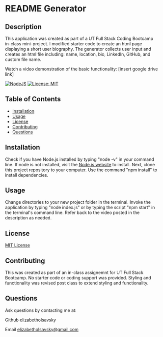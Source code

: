 # README Generator

## Description

This application was created as part of a UT Full Stack Coding Bootcamp in-class mini-project. I modified starter code to create an html page displaying a short user biography. The generator collects user input and creates an html file including: name, location, bio, LinkedIn, GitHub, and custom file name. 

Watch a video demonstration of the basic functionality:
[insert google drive link]

[![NodeJS](https://img.shields.io/badge/node.js-6DA55F?style=for-the-badge&logo=node.js&logoColor=white)](https://nodejs.org/en)
[![License: MIT](https://img.shields.io/badge/License-MIT-yellow.svg)](https://opensource.org/licenses/MIT)

## Table of Contents

* [Installation](#installation)
* [Usage](#usage)
* [License](#license)
* [Contributing](#contributing)
* [Questions](#questions)

## Installation

Check if you have Node.js installed by typing "node -v" in your command line. If node is not installed, visit the [Node.js website](https://nodejs.org/en) to install. Next, clone this project repository to your computer. Use the command "npm install" to install dependencies. 

## Usage

Change directories to your new project folder in the terminal. Invoke the application by typing "node index.js" or by typing the script "npm start" in the terminal's command line. Refer back to the video posted in the description as needed.

## License

[MIT License](https://opensource.org/licenses/MIT)

## Contributing

This was created as part of an in-class assignemnt for UT Full Stack Bootcamp. No starter code or coding support was provided. Styling and functionality was revised post class to extend styling and functionality. 

## Questions

Ask questions by contacting me at:

Github [elizabetholsavsky](https://github.com/elizabetholsavsky)

Email elizabetholsavsky@gmail.com

